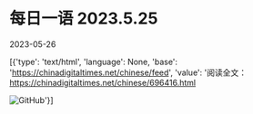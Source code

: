 # 每日一语 2023.5.25

2023-05-26

[{'type': 'text/html', 'language': None, 'base': 'https://chinadigitaltimes.net/chinese/feed', 'value': '阅读全文：https://chinadigitaltimes.net/chinese/696416.html

![GitHub](https://chinadigitaltimes.net/chinese/files/2023/05/5.25.jpg)'}]